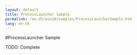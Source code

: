 ```yaml
---
layout: default  
title: ProcessLauncher Sample  
permalink: /en-US/win10/samples/ProcessLauncherSample.htm  
lang: en-US  
---  
```

  
#ProcessLauncher Sample  
  

  TODO: Complete